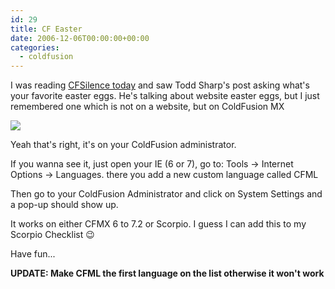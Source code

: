```yaml
---
id: 29
title: CF Easter
date: 2006-12-06T00:00:00+00:00
categories:
  - coldfusion
---
```

I was reading <a href="http://cfsilence.com/blog/client/index.cfm/2006/12/6/What-Is-Your-Favorite-Easter-Egg" target="_blank" class="broken_link">CFSilence today</a> and saw Todd Sharp's post asking what's your favorite easter eggs. He's talking about website easter eggs, but I just remembered one which is not on a website, but on ColdFusion MX

![](https://www.placona.co.uk/blog/images/cf_easter.jpg)

Yeah that's right, it's on your ColdFusion administrator.

If you wanna see it, just open your IE (6 or 7), go to: Tools -> Internet Options -> Languages. there you add a new custom language called CFML

Then go to your ColdFusion Administrator and click on System Settings and a pop-up should show up.

It works on either CFMX 6 to 7.2 or Scorpio. I guess I can add this to my Scorpio Checklist 😉

Have fun...

**UPDATE: Make CFML the first language on the list otherwise it won't work**

